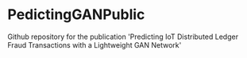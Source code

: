 # PedictingGANPublic
Github repository for the publication 'Predicting IoT Distributed Ledger Fraud Transactions with a Lightweight GAN Network'

